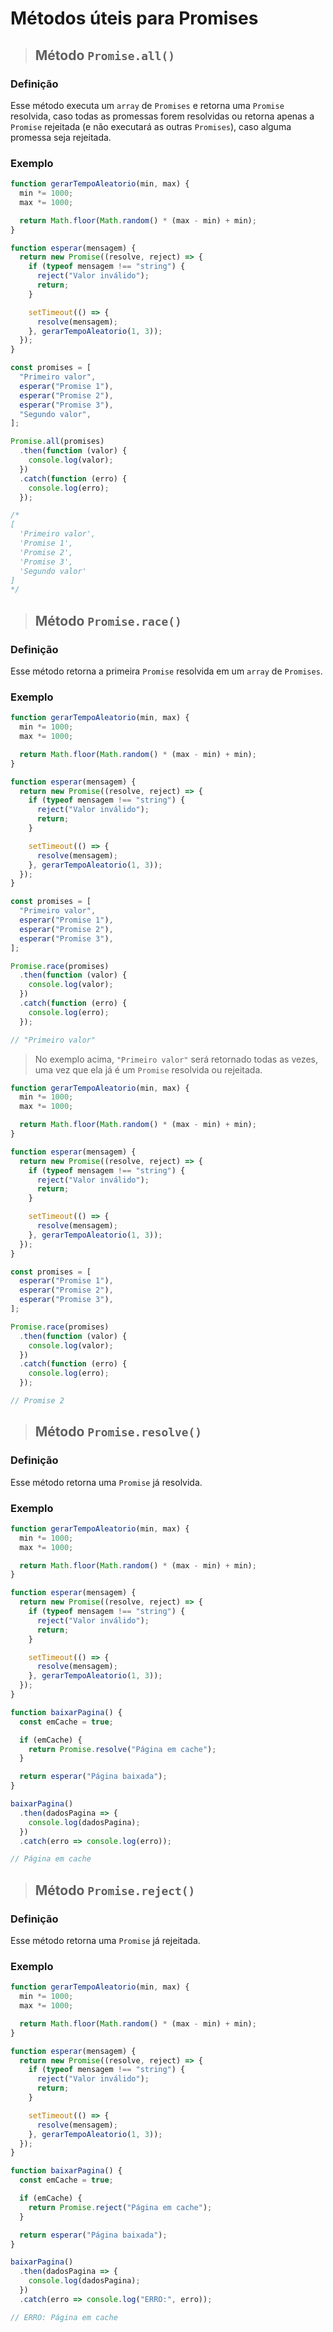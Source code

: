 # Métodos úteis para Promises

> ## **Método `Promise.all()`**

### **Definição**

Esse método executa um `array` de `Promises` e retorna uma `Promise` resolvida, caso todas as promessas forem resolvidas ou retorna apenas a `Promise` rejeitada (e não executará as outras `Promises`), caso alguma promessa seja rejeitada.

### **Exemplo**

```js
function gerarTempoAleatorio(min, max) {
  min *= 1000;
  max *= 1000;

  return Math.floor(Math.random() * (max - min) + min);
}

function esperar(mensagem) {
  return new Promise((resolve, reject) => {
    if (typeof mensagem !== "string") {
      reject("Valor inválido");
      return;
    }

    setTimeout(() => {
      resolve(mensagem);
    }, gerarTempoAleatorio(1, 3));
  });
}

const promises = [
  "Primeiro valor",
  esperar("Promise 1"),
  esperar("Promise 2"),
  esperar("Promise 3"),
  "Segundo valor",
];

Promise.all(promises)
  .then(function (valor) {
    console.log(valor);
  })
  .catch(function (erro) {
    console.log(erro);
  });

/*
[
  'Primeiro valor',
  'Promise 1',     
  'Promise 2',     
  'Promise 3',     
  'Segundo valor'  
]
*/
```

> ## **Método `Promise.race()`**

### **Definição**

Esse método retorna a primeira `Promise` resolvida em um `array` de `Promises`.

### **Exemplo**

```js
function gerarTempoAleatorio(min, max) {
  min *= 1000;
  max *= 1000;

  return Math.floor(Math.random() * (max - min) + min);
}

function esperar(mensagem) {
  return new Promise((resolve, reject) => {
    if (typeof mensagem !== "string") {
      reject("Valor inválido");
      return;
    }

    setTimeout(() => {
      resolve(mensagem);
    }, gerarTempoAleatorio(1, 3));
  });
}

const promises = [
  "Primeiro valor",
  esperar("Promise 1"),
  esperar("Promise 2"),
  esperar("Promise 3"),
];

Promise.race(promises)
  .then(function (valor) {
    console.log(valor);
  })
  .catch(function (erro) {
    console.log(erro);
  });

// "Primeiro valor"
```

> No exemplo acima, `"Primeiro valor"` será retornado todas as vezes, uma vez que ela já é um `Promise` resolvida ou rejeitada.

```js
function gerarTempoAleatorio(min, max) {
  min *= 1000;
  max *= 1000;

  return Math.floor(Math.random() * (max - min) + min);
}

function esperar(mensagem) {
  return new Promise((resolve, reject) => {
    if (typeof mensagem !== "string") {
      reject("Valor inválido");
      return;
    }

    setTimeout(() => {
      resolve(mensagem);
    }, gerarTempoAleatorio(1, 3));
  });
}

const promises = [
  esperar("Promise 1"),
  esperar("Promise 2"),
  esperar("Promise 3"),
];

Promise.race(promises)
  .then(function (valor) {
    console.log(valor);
  })
  .catch(function (erro) {
    console.log(erro);
  });

// Promise 2
```

> ## **Método `Promise.resolve()`**

### **Definição**

Esse método retorna uma `Promise` já resolvida.

### **Exemplo**

```js
function gerarTempoAleatorio(min, max) {
  min *= 1000;
  max *= 1000;

  return Math.floor(Math.random() * (max - min) + min);
}

function esperar(mensagem) {
  return new Promise((resolve, reject) => {
    if (typeof mensagem !== "string") {
      reject("Valor inválido");
      return;
    }

    setTimeout(() => {
      resolve(mensagem);
    }, gerarTempoAleatorio(1, 3));
  });
}

function baixarPagina() {
  const emCache = true;

  if (emCache) {
    return Promise.resolve("Página em cache");
  }

  return esperar("Página baixada");
}

baixarPagina()
  .then(dadosPagina => {
    console.log(dadosPagina);
  })
  .catch(erro => console.log(erro));

// Página em cache
```

> ## **Método `Promise.reject()`**

### **Definição**

Esse método retorna uma `Promise` já rejeitada.

### **Exemplo**

```js
function gerarTempoAleatorio(min, max) {
  min *= 1000;
  max *= 1000;

  return Math.floor(Math.random() * (max - min) + min);
}

function esperar(mensagem) {
  return new Promise((resolve, reject) => {
    if (typeof mensagem !== "string") {
      reject("Valor inválido");
      return;
    }

    setTimeout(() => {
      resolve(mensagem);
    }, gerarTempoAleatorio(1, 3));
  });
}

function baixarPagina() {
  const emCache = true;

  if (emCache) {
    return Promise.reject("Página em cache");
  }

  return esperar("Página baixada");
}

baixarPagina()
  .then(dadosPagina => {
    console.log(dadosPagina);
  })
  .catch(erro => console.log("ERRO:", erro));

// ERRO: Página em cache
```